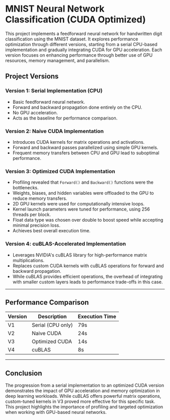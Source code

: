 # MNIST Neural Network Classification (CUDA Optimized)

This project implements a feedforward neural network for handwritten digit classification using the MNIST dataset. It explores performance optimization through different versions, starting from a serial CPU-based implementation and gradually integrating CUDA for GPU acceleration. Each version focuses on enhancing performance through better use of GPU resources, memory management, and parallelism.

## Project Versions

### **Version 1: Serial Implementation (CPU)**
- Basic feedforward neural network.
- Forward and backward propagation done entirely on the CPU.
- No GPU acceleration.
- Acts as the baseline for performance comparison.

### **Version 2: Naive CUDA Implementation**
- Introduces CUDA kernels for matrix operations and activations.
- Forward and backward passes parallelized using simple GPU kernels.
- Frequent memory transfers between CPU and GPU lead to suboptimal performance.

### **Version 3: Optimized CUDA Implementation**
- Profiling revealed that `Forward()` and `Backward()` functions were the bottlenecks.
- Weights, biases, and hidden variables were offloaded to the GPU to reduce memory transfers.
- 2D GPU kernels were used for computationally intensive loops.
- Kernel launch parameters were tuned for performance, using 256 threads per block.
- Float data type was chosen over double to boost speed while accepting minimal precision loss.
- Achieves best overall execution time.

### **Version 4: cuBLAS-Accelerated Implementation**
- Leverages NVIDIA's cuBLAS library for high-performance matrix multiplications.
- Replaces custom CUDA kernels with cuBLAS operations for forward and backward propagation.
- While cuBLAS provides efficient operations, the overhead of integrating with smaller custom layers leads to performance trade-offs in this case.

---

## Performance Comparison

| Version | Description                | Execution Time |
|---------|----------------------------|----------------|
| V1      | Serial (CPU only)          | 79s            |
| V2      | Naive CUDA                 | 24s            |
| V3      | Optimized CUDA             | 14s            |
| V4      | cuBLAS                     | 8s            |

---

## Conclusion

The progression from a serial implementation to an optimized CUDA version demonstrates the impact of GPU acceleration and memory optimization in deep learning workloads. While cuBLAS offers powerful matrix operations, custom-tuned kernels in V3 proved more effective for this specific task. This project highlights the importance of profiling and targeted optimization when working with GPU-based neural networks.
